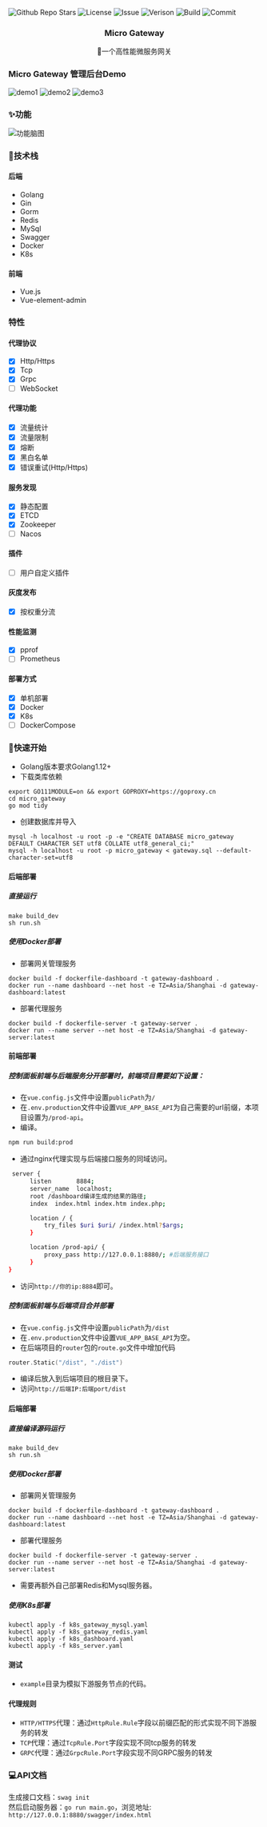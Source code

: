 ![Github Repo Stars](https://img.shields.io/github/stars/hugokung/micro_gateway?style=plastic
)
![License](https://img.shields.io/github/license/hugokung/micro_gateway?style=plastic&color=green
)
![Issue](https://img.shields.io/github/issues-search/hugokung/micro_gateway?query=is%3Aopen%20label%3Aenhancement&style=plastic&color=red
)
![Verison](https://img.shields.io/github/v/tag/hugokung/micro_gateway?sort=semver&style=plastic&label=version&color=yellow
)
![Build](https://img.shields.io/github/actions/workflow/status/hugokung/micro_gateway/release.yml?style=plastic
)
![Commit](https://img.shields.io/github/commits-since/hugokung/micro_gateway/latest?style=plastic&color=pink
)
<div align="center">

<h3 align="center">Micro Gateway</h3>
  <p align="center">
    🧱一个高性能微服务网关
    <br />
  </p>
</div>

### Micro Gateway 管理后台Demo
![demo1](./assets/dashboard.png)
![demo2](./assets/service_list.png)
![demo3](./assets/app_list.png)
### ✨功能
![功能脑图](./assets/功能脑图.png)
### 🔧技术栈
#### 后端
- Golang
- Gin
- Gorm
- Redis
- MySql
- Swagger
- Docker
- K8s
#### 前端
- Vue.js
- Vue-element-admin

### 特性
#### 代理协议
- [x] Http/Https
- [x] Tcp
- [x] Grpc
- [ ] WebSocket

#### 代理功能
- [x] 流量统计
- [x] 流量限制
- [x] 熔断
- [x] 黑白名单
- [x] 错误重试(Http/Https)

#### 服务发现
- [x] 静态配置
- [x] ETCD
- [x] Zookeeper
- [ ] Nacos  

#### 插件
- [ ] 用户自定义插件

#### 灰度发布
- [x] 按权重分流

#### 性能监测
- [x] pprof
- [ ] Prometheus

#### 部署方式
- [x] 单机部署
- [x] Docker
- [x] K8s
- [ ] DockerCompose

### 🚀快速开始
- Golang版本要求Golang1.12+
- 下载类库依赖
```shell
export GO111MODULE=on && export GOPROXY=https://goproxy.cn
cd micro_gateway
go mod tidy
```
- 创建数据库并导入
```shell
mysql -h localhost -u root -p -e "CREATE DATABASE micro_gateway DEFAULT CHARACTER SET utf8 COLLATE utf8_general_ci;"
mysql -h localhost -u root -p micro_gateway < gateway.sql --default-character-set=utf8
```
#### 后端部署
##### 直接运行
```shell
make build_dev
sh run.sh
```
##### 使用Docker部署  
- 部署网关管理服务
```shell
docker build -f dockerfile-dashboard -t gateway-dashboard .
docker run --name dashboard --net host -e TZ=Asia/Shanghai -d gateway-dashboard:latest
```
- 部署代理服务
```shell
docker build -f dockerfile-server -t gateway-server .
docker run --name server --net host -e TZ=Asia/Shanghai -d gateway-server:latest
```
#### 前端部署
##### 控制面板前端与后端服务分开部署时，前端项目需要如下设置：  
  - 在`vue.config.js`文件中设置`publicPath`为`/`
  - 在`.env.production`文件中设置`VUE_APP_BASE_API`为自己需要的url前缀，本项目设置为`/prod-api`。
  - 编译。
  ```sh
  npm run build:prod
  ```
  - 通过nginx代理实现与后端接口服务的同域访问。
  ```sh
   server {
        listen       8884;
        server_name  localhost;
        root /dashboard编译生成的结果的路径;
        index  index.html index.htm index.php;

        location / {
            try_files $uri $uri/ /index.html?$args;
        }

        location /prod-api/ {
            proxy_pass http://127.0.0.1:8880/; #后端服务接口
        }
  }
  ```
  - 访问`http://你的ip:8884`即可。
##### 控制面板前端与后端项目合并部署   
  - 在`vue.config.js`文件中设置`publicPath`为`/dist`
  - 在`.env.production`文件中设置`VUE_APP_BASE_API`为空。
  - 在后端项目的`router`包的`route.go`文件中增加代码
  ```go
  router.Static("/dist", "./dist")
  ``` 
  - 编译后放入到后端项目的根目录下。
  - 访问`http://后端IP:后端port/dist`

#### 后端部署
##### 直接编译源码运行
```shell
make build_dev
sh run.sh
```
##### 使用Docker部署  
- 部署网关管理服务
```shell
docker build -f dockerfile-dashboard -t gateway-dashboard .
docker run --name dashboard --net host -e TZ=Asia/Shanghai -d gateway-dashboard:latest
```
- 部署代理服务
```shell
docker build -f dockerfile-server -t gateway-server .
docker run --name server --net host -e TZ=Asia/Shanghai -d gateway-server:latest
```
- 需要再额外自己部署Redis和Mysql服务器。

##### 使用K8s部署
```shell
kubectl apply -f k8s_gateway_mysql.yaml
kubectl apply -f k8s_gateway_redis.yaml
kubectl apply -f k8s_dashboard.yaml
kubectl apply -f k8s_server.yaml
```

#### 测试  
- `example`目录为模拟下游服务节点的代码。

#### 代理规则
- `HTTP/HTTPS`代理：通过`HttpRule.Rule`字段以前缀匹配的形式实现不同下游服务的转发
- `TCP`代理：通过`TcpRule.Port`字段实现不同tcp服务的转发
- `GRPC`代理：通过`GrpcRule.Port`字段实现不同GRPC服务的转发


### 💻API文档
生成接口文档：`swag init`  
然后启动服务器：`go run main.go`，浏览地址: `http://127.0.0.1:8880/swagger/index.html`
